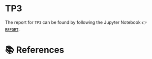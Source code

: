 # TP3

The report for `TP3` can be found by following the Jupyter Notebook &#x1F449; [`REPORT`](REPORT.ipynb).

# &#x1F4DA; References

